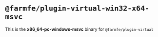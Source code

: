 # `@farmfe/plugin-virtual-win32-x64-msvc`

This is the **x86_64-pc-windows-msvc** binary for `@farmfe/plugin-virtual`
